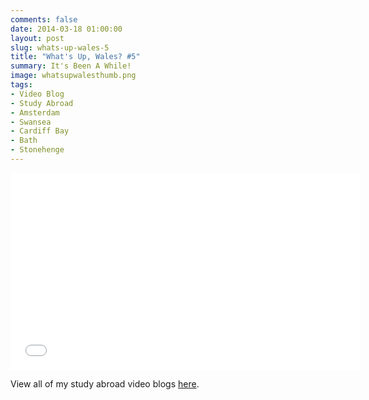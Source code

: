 ```yaml
---
comments: false
date: 2014-03-18 01:00:00
layout: post
slug: whats-up-wales-5
title: "What's Up, Wales? #5"
summary: It's Been A While!
image: whatsupwalesthumb.png
tags:
- Video Blog
- Study Abroad
- Amsterdam
- Swansea
- Cardiff Bay
- Bath
- Stonehenge
---
```


<iframe width="560" height="315" src="//www.youtube.com/embed/2ZVdVRieZe4" frameborder="0" allowfullscreen></iframe>

View all of my study abroad video blogs <a href="/videos/wales.html">here</a>.

